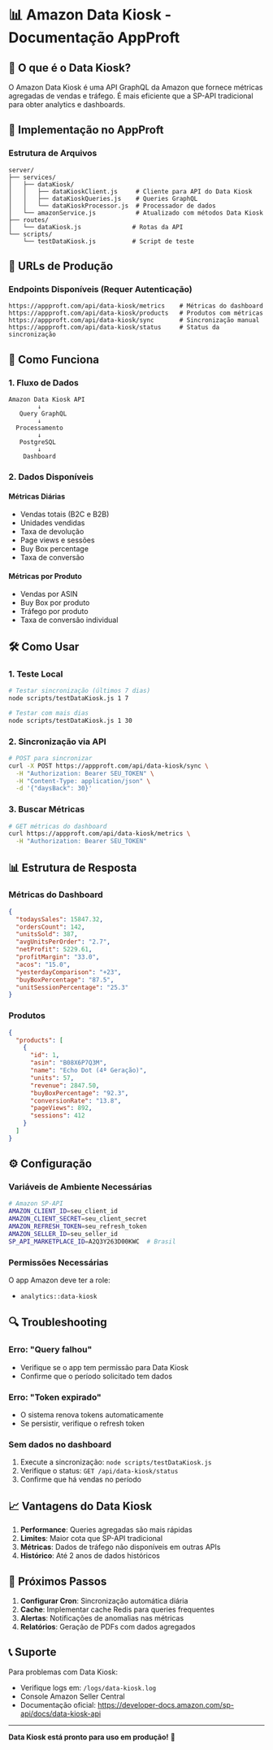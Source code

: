 # 📊 Amazon Data Kiosk - Documentação AppProft

## 🎯 O que é o Data Kiosk?

O Amazon Data Kiosk é uma API GraphQL da Amazon que fornece métricas agregadas de vendas e tráfego. É mais eficiente que a SP-API tradicional para obter analytics e dashboards.

## 🚀 Implementação no AppProft

### Estrutura de Arquivos
```
server/
├── services/
│   ├── dataKiosk/
│   │   ├── dataKioskClient.js     # Cliente para API do Data Kiosk
│   │   ├── dataKioskQueries.js    # Queries GraphQL
│   │   └── dataKioskProcessor.js  # Processador de dados
│   └── amazonService.js           # Atualizado com métodos Data Kiosk
├── routes/
│   └── dataKiosk.js              # Rotas da API
└── scripts/
    └── testDataKiosk.js          # Script de teste
```

## 📍 URLs de Produção

### Endpoints Disponíveis (Requer Autenticação)
```
https://appproft.com/api/data-kiosk/metrics    # Métricas do dashboard
https://appproft.com/api/data-kiosk/products   # Produtos com métricas
https://appproft.com/api/data-kiosk/sync       # Sincronização manual
https://appproft.com/api/data-kiosk/status     # Status da sincronização
```

## 🔄 Como Funciona

### 1. Fluxo de Dados
```
Amazon Data Kiosk API
        ↓
   Query GraphQL
        ↓
  Processamento
        ↓
   PostgreSQL
        ↓
    Dashboard
```

### 2. Dados Disponíveis

#### Métricas Diárias
- Vendas totais (B2C e B2B)
- Unidades vendidas
- Taxa de devolução
- Page views e sessões
- Buy Box percentage
- Taxa de conversão

#### Métricas por Produto
- Vendas por ASIN
- Buy Box por produto
- Tráfego por produto
- Taxa de conversão individual

## 🛠️ Como Usar

### 1. Teste Local
```bash
# Testar sincronização (últimos 7 dias)
node scripts/testDataKiosk.js 1 7

# Testar com mais dias
node scripts/testDataKiosk.js 1 30
```

### 2. Sincronização via API
```bash
# POST para sincronizar
curl -X POST https://appproft.com/api/data-kiosk/sync \
  -H "Authorization: Bearer SEU_TOKEN" \
  -H "Content-Type: application/json" \
  -d '{"daysBack": 30}'
```

### 3. Buscar Métricas
```bash
# GET métricas do dashboard
curl https://appproft.com/api/data-kiosk/metrics \
  -H "Authorization: Bearer SEU_TOKEN"
```

## 📊 Estrutura de Resposta

### Métricas do Dashboard
```json
{
  "todaysSales": 15847.32,
  "ordersCount": 142,
  "unitsSold": 387,
  "avgUnitsPerOrder": "2.7",
  "netProfit": 5229.61,
  "profitMargin": "33.0",
  "acos": "15.0",
  "yesterdayComparison": "+23",
  "buyBoxPercentage": "87.5",
  "unitSessionPercentage": "25.3"
}
```

### Produtos
```json
{
  "products": [
    {
      "id": 1,
      "asin": "B08X6P7Q3M",
      "name": "Echo Dot (4ª Geração)",
      "units": 57,
      "revenue": 2847.50,
      "buyBoxPercentage": "92.3",
      "conversionRate": "13.8",
      "pageViews": 892,
      "sessions": 412
    }
  ]
}
```

## ⚙️ Configuração

### Variáveis de Ambiente Necessárias
```bash
# Amazon SP-API
AMAZON_CLIENT_ID=seu_client_id
AMAZON_CLIENT_SECRET=seu_client_secret
AMAZON_REFRESH_TOKEN=seu_refresh_token
AMAZON_SELLER_ID=seu_seller_id
SP_API_MARKETPLACE_ID=A2Q3Y263D00KWC  # Brasil
```

### Permissões Necessárias
O app Amazon deve ter a role:
- `analytics::data-kiosk`

## 🔍 Troubleshooting

### Erro: "Query falhou"
- Verifique se o app tem permissão para Data Kiosk
- Confirme que o período solicitado tem dados

### Erro: "Token expirado"
- O sistema renova tokens automaticamente
- Se persistir, verifique o refresh token

### Sem dados no dashboard
1. Execute a sincronização: `node scripts/testDataKiosk.js`
2. Verifique o status: `GET /api/data-kiosk/status`
3. Confirme que há vendas no período

## 📈 Vantagens do Data Kiosk

1. **Performance**: Queries agregadas são mais rápidas
2. **Limites**: Maior cota que SP-API tradicional
3. **Métricas**: Dados de tráfego não disponíveis em outras APIs
4. **Histórico**: Até 2 anos de dados históricos

## 🚀 Próximos Passos

1. **Configurar Cron**: Sincronização automática diária
2. **Cache**: Implementar cache Redis para queries frequentes
3. **Alertas**: Notificações de anomalias nas métricas
4. **Relatórios**: Geração de PDFs com dados agregados

## 📞 Suporte

Para problemas com Data Kiosk:
- Verifique logs em: `/logs/data-kiosk.log`
- Console Amazon Seller Central
- Documentação oficial: https://developer-docs.amazon.com/sp-api/docs/data-kiosk-api

---

**Data Kiosk está pronto para uso em produção!** 🎉